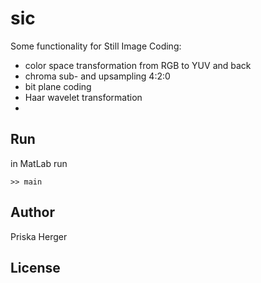 sic
===

Some functionality for Still Image Coding:

* color space transformation from RGB to YUV and back
* chroma sub- and upsampling 4:2:0
* bit plane coding
* Haar wavelet transformation
* 


Run
-------

in MatLab run

    >> main


Author
-------
Priska Herger

License
-------
